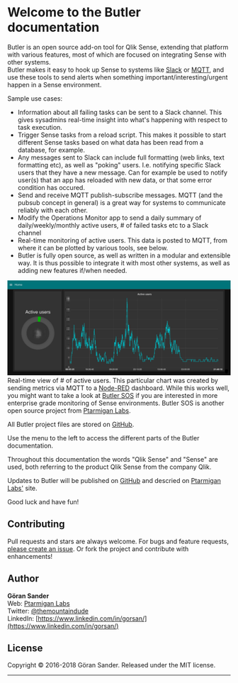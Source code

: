 # Welcome to the Butler documentation

Butler is an open source add-on tool for Qlik Sense, extending that platform with various features, most of which are focused on integrating Sense with other systems.   
Butler makes it easy to hook up Sense to systems like [Slack](https://slack.com/) or [MQTT](http://mqtt.org/), and use these tools to send alerts when something important/interesting/urgent happen in a Sense environment.  

Sample use cases:  

* Information about all failing tasks can be sent to a Slack channel. This gives sysadmins real-time insight into what's happening with respect to task execution.
* Trigger Sense tasks from a reload script. This makes it possible to start different Sense tasks based on what data has been read from a database, for example.
* Any messages sent to Slack can include full formatting (web links, text formatting etc), as well as "poking" users. I.e. notifying specific Slack users that they have a 
new message. Can for example be used to notify user(s) that an app has reloaded with new data, or that some error condition has occured. 
* Send and receive MQTT publish-subscribe messages. MQTT (and the pubsub concept in general) is a great way for systems to communicate reliably with each other.
* Modify the Operations Monitor app to send a daily summary of daily/weekly/monthly active users, # of failed tasks etc to a Slack channel
* Real-time monitoring of active users. This data is posted to MQTT, from where it can be plotted by various tools, see below.
* Butler is fully open source, as well as written in a modular and extensible way. It is thus possible to integrate it with most other systems, as well as adding new features if/when needed.
   
   
![alt text](img/active_user_sessions.png "Active user sessions")  
Real-time view of # of active users. This particular chart was created by sending metrics via MQTT to a [Node-RED](https://nodered.org) dashboard. While this works well, you might want to take a look at [Butler SOS](https://github.com/ptarmiganlabs/butler-sos) if you are interested in more enterprise grade monitoring of Sense environments. Butler SOS is another open source project from [Ptarmigan Labs](https://ptarmiganlabs.com/).



All Butler project files are stored on [GitHub](https://github.com/ptarmiganlabs/butler).

Use the menu to the left to access the different parts of the Butler documentation.


Throughout this documentation the words "Qlik Sense" and "Sense" are used, both referring to the product Qlik Sense from the company Qlik.

Updates to Butler will be published on [GitHub](https://github.com/ptarmiganlabs/butler) and descried on [Ptarmigan Labs'](https://ptarmiganlabs.com/) site.

Good luck and have fun!



## Contributing

Pull requests and stars are always welcome. For bugs and feature requests, [please create an issue](https://github.com/ptarmiganlabs/butler/issues/new).
Or fork the project and contribute with enhancements!
  

## Author

**Göran Sander**  
Web: [Ptarmigan Labs](https://ptarmiganlabs.com/)  
Twitter: [@themountaindude](https://twitter.com/themountaindude)  
LinkedIn: [https://www.linkedin.com/in/gorsan/](https://www.linkedin.com/in/gorsan/)


## License

Copyright © 2016-2018 Göran Sander. 
Released under the MIT license.

---